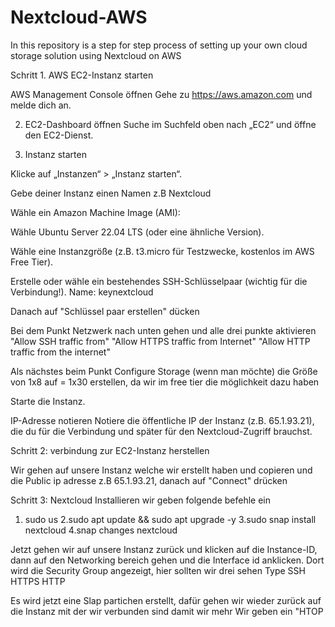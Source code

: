 # Nextcloud-AWS
In this repository is a step for step process of setting up your own cloud storage solution using Nextcloud on AWS

Schritt 1. AWS EC2-Instanz starten

AWS Management Console öffnen
Gehe zu https://aws.amazon.com und melde dich an.

2. EC2-Dashboard öffnen
Suche im Suchfeld oben nach „EC2“ und öffne den EC2-Dienst.

3. Instanz starten

Klicke auf „Instanzen“ > „Instanz starten“.

Gebe deiner Instanz einen Namen
z.B Nextcloud

Wähle ein Amazon Machine Image (AMI):

Wähle Ubuntu Server 22.04 LTS (oder eine ähnliche Version).

Wähle eine Instanzgröße (z.B. t3.micro für Testzwecke, kostenlos im AWS Free Tier).

Erstelle oder wähle ein bestehendes SSH-Schlüsselpaar (wichtig für die Verbindung!).
Name: keynextcloud

Danach auf "Schlüssel paar erstellen" dücken

Bei dem Punkt Netzwerk nach unten gehen und alle drei punkte aktivieren
"Allow SSH traffic from"
"Allow HTTPS traffic from Internet"
"Allow HTTP traffic from the internet"

Als nächstes beim Punkt Configure Storage (wenn man möchte)
die Größe von 1x8 auf = 1x30 erstellen, da wir im free tier die möglichkeit dazu haben

Starte die Instanz.

IP-Adresse notieren
Notiere die öffentliche IP der Instanz (z.B. 65.1.93.21), die du für die Verbindung und später für den Nextcloud-Zugriff brauchst.

Schritt 2: verbindung zur EC2-Instanz herstellen

Wir gehen auf unsere Instanz welche wir erstellt haben und copieren und die Public ip adresse z.B 65.1.93.21, danach auf "Connect" drücken 


Schritt 3: Nextcloud Installieren 
wir geben folgende befehle ein
1. sudo us
2.sudo apt update && sudo apt upgrade -y
3.sudo snap install nextcloud
4.snap changes nextcloud

Jetzt gehen wir auf unsere Instanz zurück und klicken auf die Instance-ID, dann auf den Networking bereich gehen und die Interface id anklicken. 
Dort wird die Security Group angezeigt, hier sollten wir drei sehen
Type
SSH
HTTPS
HTTP

Es wird jetzt eine Slap partichen erstellt, dafür gehen wir wieder zurück auf die Instanz mit der wir verbunden sind damit wir mehr 
Wir geben ein 
"HTOP

